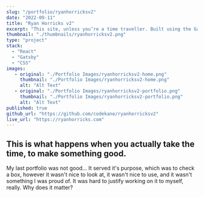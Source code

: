 ```yaml
---
slug: "/portfolio/ryanhorricksv2"
date: "2022-09-11"
title: "Ryan Horricks v2"
excerpt: "This site, unless you’re a time traveller. Built using the Gatsby framework, gatsby-theme-portfolio, and a lot of design time."
thumbnail: "./thumbnails/ryanhorricksv2.png"
type: "project"
stack:
  - "React"
  - "Gatsby"
  - "CSS"
images:
   - original: "./Portfolio Images/ryanhorricksv2-home.png"
     thumbnail: "./Portfolio Images/ryanhorricksv2-home.png"
     alt: "Alt Text"
   - original: "./Portfolio Images/ryanhorricksv2-portfolio.png"
     thumbnail: "./Portfolio Images/ryanhorricksv2-portfolio.png"
     alt: "Alt Text"
published: true
github_url: "https://github.com/codekane/ryanhorricksv2"
live_url: "https://ryanhorricks.com"
---
```


## This is what happens when you actually take the time, to make something good.
My last portfolio was not good... It served it's purpose, which was to check a box, however it wasn't nice to 
look at, it wasn't nice to use, and it wasn't something I was proud of. It was hard to justify working on it to
myself, really. Why does it matter?
